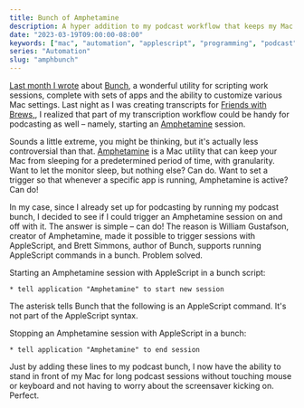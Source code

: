 ```yaml
---
title: Bunch of Amphetamine
description: A hyper addition to my podcast workflow that keeps my Mac awake at all times.
date: "2023-03-19T09:00:00-08:00"
keywords: ["mac", "automation", "applescript", "programming", "podcast", "apps"]
series: "Automation"
slug: "amphbunch"
---
```


[Last month I wrote](https://scottwillsey.com/bunch/) about [Bunch](https://bunchapp.co), a wonderful utility for scripting work sessions, complete with sets of apps and the ability to customize various Mac settings. Last night as I was creating transcripts for [Friends with Brews,](https://friendswithbrews.com), I realized that part of my transcription workflow could be handy for podcasting as well – namely, starting an [Amphetamine](https://apps.apple.com/us/app/amphetamine/id937984704?mt=12) session.

Sounds a little extreme, you might be thinking, but it's actually less controversial than that. [Amphetamine](https://apps.apple.com/us/app/amphetamine/id937984704?mt=12) is a Mac utility that can keep your Mac from sleeping for a predetermined period of time, with granularity. Want to let the monitor sleep, but nothing else? Can do. Want to set a trigger so that whenever a specific app is running, Amphetamine is active? Can do!

In my case, since I already set up for podcasting by running my podcast bunch, I decided to see if I could trigger an Amphetamine session on and off with it. The answer is simple – can do! The reason is William Gustafson, creator of Amphetamine, made it possible to trigger sessions with AppleScript, and Brett Simmons, author of Bunch, supports running AppleScript commands in a bunch. Problem solved.

Starting an Amphetamine session with AppleScript in a bunch script:

```applescript
* tell application "Amphetamine" to start new session
```

The asterisk tells Bunch that the following is an AppleScript command. It's not part of the AppleScript syntax.

Stopping an Amphetamine session with AppleScript in a bunch:

```applescript
* tell application "Amphetamine" to end session
```

Just by adding these lines to my podcast bunch, I now have the ability to stand in front of my Mac for long podcast sessions without touching mouse or keyboard and not having to worry about the screensaver kicking on. Perfect.

